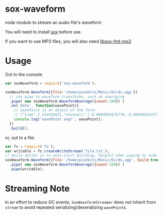 sox-waveform
========
node module to stream an audio file's waveform

You will need to install [sox](http://sox.sourceforge.net/) before use.

If you want to use MP3 files, you will also need [libsox-fmt-mp3](http://superuser.com/a/421168)

Usage
=====
Out to the console:
```javascript
var soxWaveform = require('sox-waveform');

soxWaveform.Waveform({file:'/home/pixnbits/Music/birds.ogg'})
  // can pipe to waveform transforms, such as averaging
  .pipe( new soxWaveform.WaveformAverage({count:100}) )
  .on('data', function(wavePoint){
    // wavePoint is an object of the form:
    // {"time":2.334410431,"channels":[-0.0004992675779,-0.0004992675779]}
    console.log('wavePoint avg!', wavePoint);
  })
  .build();
```

or, out to a file:
```javascript
var fs = require('fs');
var writable = fs.createWriteStream('file.txt');
// build option is to auto-start building, helpful when piping to node streams
soxWaveform.Waveform({file:'/home/pixnbits/Music/birds.ogg', build:true})
  .pipe( new soxWaveform.WaveformAverage({count:100}) )
  .pipe(writable);
```

Streaming Note
==============
In an effort to reduce GC events, `SoxWaveformStreamer` does *not* inherit from `stream` to avoid repeated serializing/deserializing `wavePoint`s.
